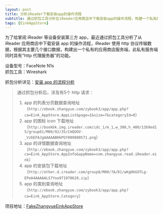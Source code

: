 ```yaml
---
layout: post
title: 分析iReader下载安装app的操作流程
subtitle: 通过抓包工具分析在iReader应用商店中下载安装app的操作流程，构建一个私有的应用商店服务端来安装第三方app。
tags: [EinkAppStore]
---
```


为了给掌阅 iReader 等设备安装第三方 app，最近通过抓包工具分析了从 iReader 应用商店中下载安装 app 的操作流程，iReader 使用 http 协议传输数据，根据其主要几个接口数据，构建出一个私有的应用商店服务端，此私有服务端同时具有“http 代理服务器”的功能。  

设备型号：FaceNote N1s  
抓包工具：Wireshark  

抓包分析详见：[安装 app 的流程分析](https://github.com/summer502/FakeZhangyueEinkAppStore/blob/main/docs/%E5%AE%89%E8%A3%85app%E7%9A%84%E6%B5%81%E7%A8%8B%E5%88%86%E6%9E%90.md)     

> 通过抓包分析后，涉及有5个 http 请求：
> 1. app 的列表分页数据查询地址（`http://ebook.zhangyue.com/zybook3/app/app.php?ca=Eink_AppStore.AppList&page=1&size=7&categoryId=0`）
> 2. app 的图标 icon 下载地址（`http://bookbk.img.ireader.com/idc_1/m_1,w_300,h_400/13b9ed15/group61/M00/92/35/CmQUOV-_Vz6EFAJgAAAAABHkPGY809880571.png`）
> 3. app 的详情数据查询地址（`http://ebook.zhangyue.com/zybook3/app/app.php?ca=Eink_AppStore.AppInfo&appName=com.zhangyue.read.iReader.eink`）
> 4. app 的安装包下载地址（`http://other.d.ireader.com/group8/M00/7A/D1/wKgHkGOTLg-EPeA4AAAAALS7Yoo971970628.zip`）
> 5. app 的类别查询地址（`http://ebook.zhangyue.com/zybook3/app/app.php?ca=Eink_AppStore.Category`）

项目地址：[FakeZhangyueEinkAppStore](https://github.com/summer502/FakeZhangyueEinkAppStore)  
